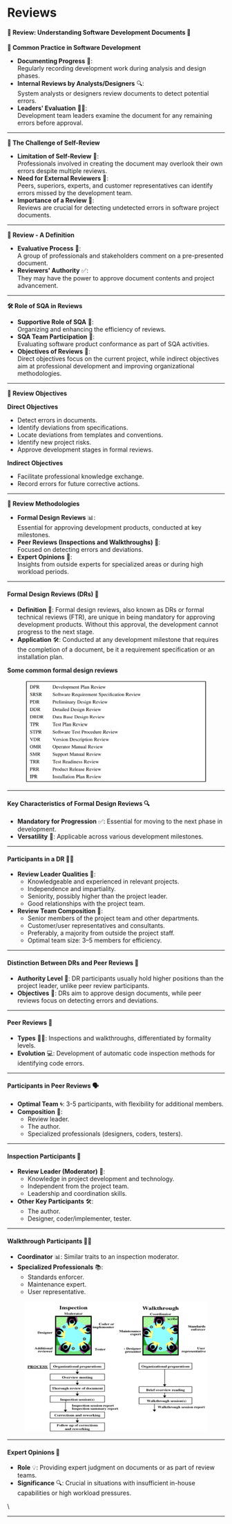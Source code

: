 # Reviews

#### 📌 Review: Understanding Software Development Documents 📖

**🚀 Common Practice in Software Development**

* **Documenting Progress** 📃:\
  Regularly recording development work during analysis and design phases.
* **Internal Reviews by Analysts/Designers** 🔍:\
  System analysts or designers review documents to detect potential errors.
* **Leaders' Evaluation** 👨‍💼:\
  Development team leaders examine the document for any remaining errors before approval.

***

**🔄 The Challenge of Self-Review**

* **Limitation of Self-Review** 🤔:\
  Professionals involved in creating the document may overlook their own errors despite multiple reviews.
* **Need for External Reviewers** 👥:\
  Peers, superiors, experts, and customer representatives can identify errors missed by the development team.
* **Importance of a Review** 🌟:\
  Reviews are crucial for detecting undetected errors in software project documents.

***

**📜 Review - A Definition**

* **Evaluative Process** 💬:\
  A group of professionals and stakeholders comment on a pre-presented document.
* **Reviewers' Authority** ✅:\
  They may have the power to approve document contents and project advancement.

***

**🛠️ Role of SQA in Reviews**

* **Supportive Role of SQA** 🤝:\
  Organizing and enhancing the efficiency of reviews.
* **SQA Team Participation** 🧐:\
  Evaluating software product conformance as part of SQA activities.
* **Objectives of Reviews** 🎯:\
  Direct objectives focus on the current project, while indirect objectives aim at professional development and improving organizational methodologies.

***

**🎯 Review Objectives**

**Direct Objectives**

* Detect errors in documents.
* Identify deviations from specifications.
* Locate deviations from templates and conventions.
* Identify new project risks.
* Approve development stages in formal reviews.

**Indirect Objectives**

* Facilitate professional knowledge exchange.
* Record errors for future corrective actions.

***

**📌 Review Methodologies**

* **Formal Design Reviews** 📊:\
  Essential for approving development products, conducted at key milestones.
* **Peer Reviews (Inspections and Walkthroughs)** 👀:\
  Focused on detecting errors and deviations.
* **Expert Opinions** 🧠:\
  Insights from outside experts for specialized areas or during high workload periods.

***

#### Formal Design Reviews (DRs) 📐

* **Definition** 📝: Formal design reviews, also known as DRs or formal technical reviews (FTR), are unique in being mandatory for approving development products. Without this approval, the development cannot progress to the next stage.
* **Application** 🛠️: Conducted at any development milestone that requires the completion of a document, be it a requirement specification or an installation plan.

**Some common formal design reviews**

<figure><img src=".gitbook/assets/image (1) (1).png" alt=""><figcaption></figcaption></figure>

***

#### Key Characteristics of Formal Design Reviews 🔍

* **Mandatory for Progression** ✅: Essential for moving to the next phase in development.
* **Versatility** 🌟: Applicable across various development milestones.

***

#### Participants in a DR 🧑‍💼

* **Review Leader Qualities** 👤:
  * Knowledgeable and experienced in relevant projects.
  * Independence and impartiality.
  * Seniority, possibly higher than the project leader.
  * Good relationships with the project team.
* **Review Team Composition** 🤝:
  * Senior members of the project team and other departments.
  * Customer/user representatives and consultants.
  * Preferably, a majority from outside the project staff.
  * Optimal team size: 3–5 members for efficiency.

***

#### Distinction Between DRs and Peer Reviews 🔄

* **Authority Level** 🔑: DR participants usually hold higher positions than the project leader, unlike peer review participants.
* **Objectives** 🎯: DRs aim to approve design documents, while peer reviews focus on detecting errors and deviations.

***

#### Peer Reviews 🧐

* **Types** 🕵️‍♂️: Inspections and walkthroughs, differentiated by formality levels.
* **Evolution** 💻: Development of automatic code inspection methods for identifying code errors.

***

#### Participants in Peer Reviews 🗣️

* **Optimal Team** 🌀: 3-5 participants, with flexibility for additional members.
* **Composition** 👥:
  * Review leader.
  * The author.
  * Specialized professionals (designers, coders, testers).

***

#### Inspection Participants 🔎

* **Review Leader (Moderator)** 🧠:
  * Knowledge in project development and technology.
  * Independent from the project team.
  * Leadership and coordination skills.
* **Other Key Participants** 🛠️:
  * The author.
  * Designer, coder/implementer, tester.

***

#### Walkthrough Participants 🚶‍♂️

* **Coordinator** 📊: Similar traits to an inspection moderator.
* **Specialized Professionals** 📚:
  * Standards enforcer.
  * Maintenance expert.
  * User representative.

<figure><img src=".gitbook/assets/image (55).png" alt=""><figcaption></figcaption></figure>

***

#### Expert Opinions 🧪

* **Role** 💡: Providing expert judgment on documents or as part of review teams.
* **Significance** 🔍: Crucial in situations with insufficient in-house capabilities or high workload pressures.

\


***

